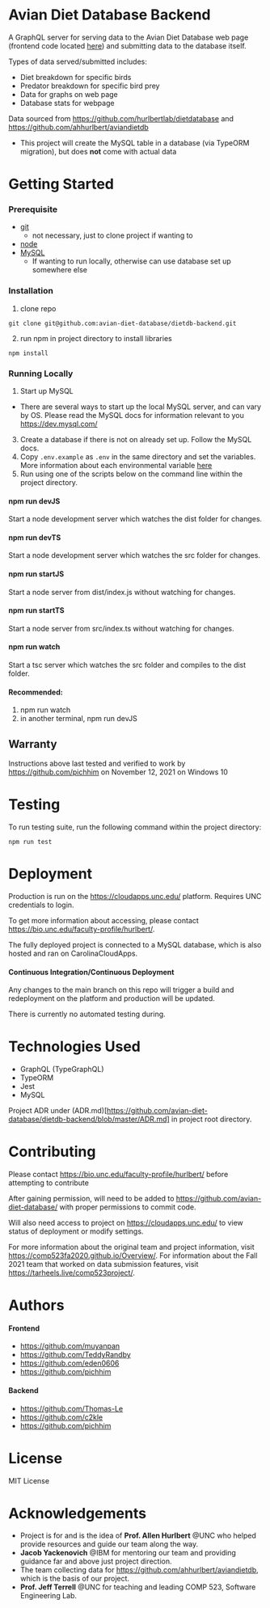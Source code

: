 # Avian Diet Database Backend
A GraphQL server for serving data to the Avian Diet Database web page (frontend code located [here](https://github.com/avian-diet-database/dietdb-frontend)) and submitting data to the database itself.

Types of data served/submitted includes:
- Diet breakdown for specific birds
- Predator breakdown for specific bird prey
- Data for graphs on web page
- Database stats for webpage

Data sourced from https://github.com/hurlbertlab/dietdatabase and https://github.com/ahhurlbert/aviandietdb
- This project will create the MySQL table in a database (via TypeORM migration), but does **not** come with actual data

# Getting Started

### Prerequisite 
- [git](https://git-scm.com/downloads)
  - not necessary, just to clone project if wanting to
- [node](https://nodejs.org/en/)
- [MySQL](https://www.mysql.com/downloads/)
  - If wanting to run locally, otherwise can use database set up somewhere else

### Installation
1. clone repo
```
git clone git@github.com:avian-diet-database/dietdb-backend.git
```
2. run npm in project directory to install libraries
```
npm install
```

### Running Locally
1. Start up MySQL
 - There are several ways to start up the local MySQL server, and can vary by OS. Please read the MySQL docs for information relevant to you https://dev.mysql.com/
3. Create a database if there is not on already set up. Follow the MySQL docs.
4. Copy `.env.example` as `.env` in the same directory and set the variables. More information about each environmental variable [here](https://github.com/typeorm/typeorm/blob/master/docs/using-ormconfig.md#using-environment-variables)
5. Run using one of the scripts below on the command line within the project directory.

#### npm run devJS

Start a node development server which watches the dist folder for changes. 

#### npm run devTS

Start a node development server which watches the src folder for changes.

#### npm run startJS

Start a node server from dist/index.js without watching for changes. 

#### npm run startTS

Start a node server from src/index.ts without watching for changes. 

#### npm run watch

Start a tsc server which watches the src folder and compiles to the dist folder. 

#### Recommended: 
1. npm run watch
2. in another terminal, npm run devJS

## Warranty

Instructions above last tested and verified to work by https://github.com/pichhim on November 12, 2021 on Windows 10

# Testing
To run testing suite, run the following command within the project directory:
```
npm run test
```

# Deployment
Production is run on the https://cloudapps.unc.edu/ platform. Requires UNC credentials to login.

To get more information about accessing, please contact https://bio.unc.edu/faculty-profile/hurlbert/.

The fully deployed project is connected to a MySQL database, which is also hosted and ran on CarolinaCloudApps.

#### Continuous Integration/Continuous Deployment
Any changes to the main branch on this repo will trigger a build and redeployment on the platform and production will be updated.

There is currently no automated testing during.

# Technologies Used
- GraphQL (TypeGraphQL)
- TypeORM
- Jest
- MySQL

Project ADR under (ADR.md)[https://github.com/avian-diet-database/dietdb-backend/blob/master/ADR.md] in project root directory.

# Contributing
Please contact https://bio.unc.edu/faculty-profile/hurlbert/ before attempting to contribute

After gaining permission, will need to be added to https://github.com/avian-diet-database/ with proper permissions to commit code.

Will also need access to project on https://cloudapps.unc.edu/ to view status of deployment or modify settings.

For more information about the original team and project information, visit https://comp523fa2020.github.io/Overview/. For information about the Fall 2021 team that worked on data submission features, visit https://tarheels.live/comp523project/.

# Authors
#### Frontend
- https://github.com/muyanpan
- https://github.com/TeddyRandby
- https://github.com/eden0606
- https://github.com/pichhim
#### Backend
- https://github.com/Thomas-Le
- https://github.com/c2kle
- https://github.com/pichhim

# License
MIT License

# Acknowledgements
- Project is for and is the idea of **Prof. Allen Hurlbert** @UNC who helped provide resources and guide our team along the way.
- **Jacob Yackenovich** @IBM for mentoring our team and providing guidance far and above just project direction.
- The team collecting data for https://github.com/ahhurlbert/aviandietdb, which is the basis of our project.
- **Prof. Jeff Terrell** @UNC for teaching and leading COMP 523, Software Engineering Lab.
